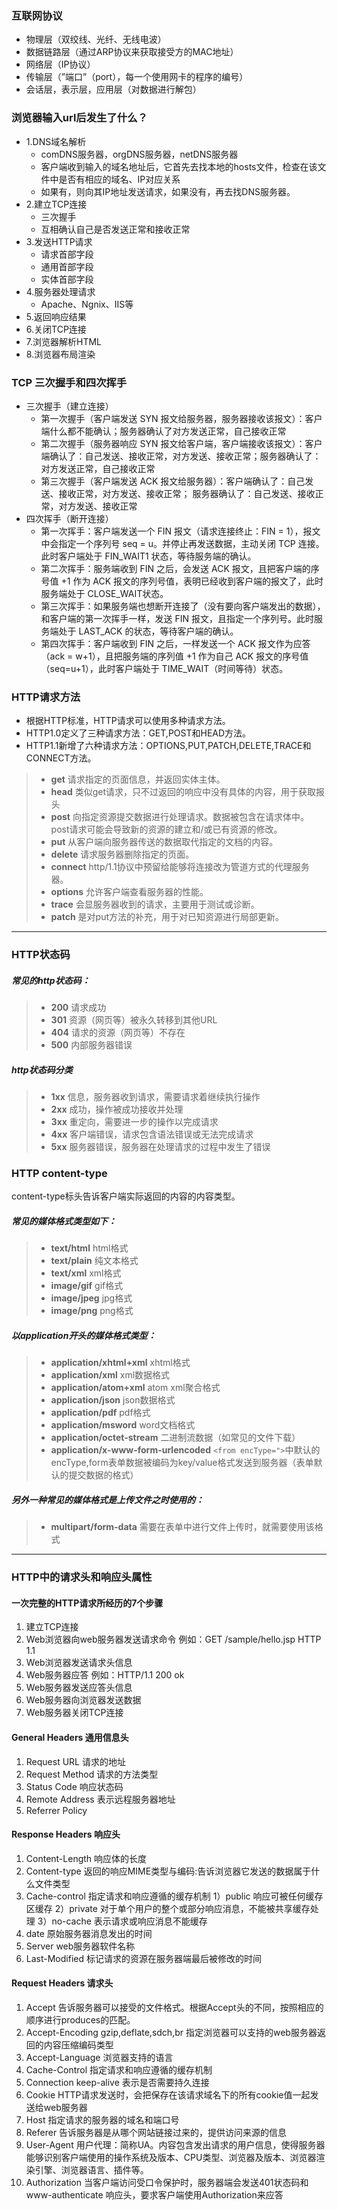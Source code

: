 ### 互联网协议
- 物理层（双绞线、光纤、无线电波）
- 数据链路层（通过ARP协议来获取接受方的MAC地址）
- 网络层（IP协议）
- 传输层（”端口”（port），每一个使用网卡的程序的编号）
- 会话层，表示层，应用层（对数据进行解包）

### 浏览器输入url后发生了什么？
- 1.DNS域名解析
  - comDNS服务器，orgDNS服务器，netDNS服务器
  - 客户端收到输入的域名地址后，它首先去找本地的hosts文件，检查在该文件中是否有相应的域名、IP对应关系
  - 如果有，则向其IP地址发送请求，如果没有，再去找DNS服务器。
- 2.建立TCP连接
  - 三次握手
  - 互相确认自己是否发送正常和接收正常
- 3.发送HTTP请求
  - 请求首部字段
  - 通用首部字段
  - 实体首部字段
- 4.服务器处理请求
  - Apache、Ngnix、IIS等
- 5.返回响应结果
- 6.关闭TCP连接
- 7.浏览器解析HTML
- 8.浏览器布局渲染

### TCP 三次握手和四次挥手
- 三次握手（建立连接）
  - 第一次握手（客户端发送 SYN 报文给服务器，服务器接收该报文）：客户端什么都不能确认；服务器确认了对方发送正常，自己接收正常
  - 第二次握手（服务器响应 SYN 报文给客户端，客户端接收该报文）：客户端确认了：自己发送、接收正常，对方发送、接收正常；服务器确认了：对方发送正常，自己接收正常
  - 第三次握手（客户端发送 ACK 报文给服务器）：客户端确认了：自己发送、接收正常，对方发送、接收正常； 服务器确认了：自己发送、接收正常，对方发送、接收正常
- 四次挥手（断开连接）
  - 第一次挥手：客户端发送一个 FIN 报文（请求连接终止：FIN = 1），报文中会指定一个序列号 seq = u。并停止再发送数据，主动关闭 TCP 连接。此时客户端处于 FIN_WAIT1 状态，等待服务端的确认。
  - 第二次挥手：服务端收到 FIN 之后，会发送 ACK 报文，且把客户端的序号值 +1 作为 ACK 报文的序列号值，表明已经收到客户端的报文了，此时服务端处于 CLOSE_WAIT状态。
  - 第三次挥手：如果服务端也想断开连接了（没有要向客户端发出的数据），和客户端的第一次挥手一样，发送 FIN 报文，且指定一个序列号。此时服务端处于 LAST_ACK 的状态，等待客户端的确认。
  - 第四次挥手：客户端收到 FIN 之后，一样发送一个 ACK 报文作为应答（ack = w+1），且把服务端的序列值 +1 作为自己 ACK 报文的序号值（seq=u+1），此时客户端处于 TIME_WAIT（时间等待）状态。

### HTTP请求方法
* 根据HTTP标准，HTTP请求可以使用多种请求方法。
* HTTP1.0定义了三种请求方法：GET,POST和HEAD方法。
* HTTP1.1新增了六种请求方法：OPTIONS,PUT,PATCH,DELETE,TRACE和CONNECT方法。
> - __get__ 请求指定的页面信息，并返回实体主体。
> - __head__ 类似get请求，只不过返回的响应中没有具体的内容，用于获取报头
> - __post__ 向指定资源提交数据进行处理请求。数据被包含在请求体中。post请求可能会导致新的资源的建立和/或已有资源的修改。
> - __put__ 从客户端向服务器传送的数据取代指定的文档的内容。
> - __delete__ 请求服务器删除指定的页面。
> - __connect__ http/1.1协议中预留给能够将连接改为管道方式的代理服务器。
> - __options__ 允许客户端查看服务器的性能。
> - __trace__ 会显服务器收到的请求，主要用于测试或诊断。
> - __patch__ 是对put方法的补充，用于对已知资源进行局部更新。

***

### HTTP状态码
##### 常见的http状态码：
> - **200** 请求成功
> - **301** 资源（网页等）被永久转移到其他URL
> - **404** 请求的资源（网页等）不存在
> - **500** 内部服务器错误
##### http状态码分类
> - **1xx** 信息，服务器收到请求，需要请求着继续执行操作
> - **2xx** 成功，操作被成功接收并处理
> - **3xx** 重定向，需要进一步的操作以完成请求
> - **4xx** 客户端错误，请求包含语法错误或无法完成请求
> - **5xx** 服务器错误，服务器在处理请求的过程中发生了错误

### HTTP content-type
content-type标头告诉客户端实际返回的内容的内容类型。
##### 常见的媒体格式类型如下：
> - **text/html** html格式
> - **text/plain** 纯文本格式
> - **text/xml** xml格式
> - **image/gif** gif格式
> - **image/jpeg** jpg格式
> - **image/png** png格式
##### 以application开头的媒体格式类型：
> - **application/xhtml+xml** xhtml格式
> - **application/xml** xml数据格式
> - **application/atom+xml** atom xml聚合格式
> - **application/json** json数据格式
> - **application/pdf** pdf格式
> - **application/msword** word文档格式
> - **application/octet-stream** 二进制流数据（如常见的文件下载）
> - **application/x-www-form-urlencoded**  `<from encType=">`中默认的encType,form表单数据被编码为key/value格式发送到服务器（表单默认的提交数据的格式）
##### 另外一种常见的媒体格式是上传文件之时使用的：
> - **multipart/form-data** 需要在表单中进行文件上传时，就需要使用该格式
  
***

### HTTP中的请求头和响应头属性

#### 一次完整的HTTP请求所经历的7个步骤
  1. 建立TCP连接
  2. Web浏览器向web服务器发送请求命令  例如：GET /sample/hello.jsp HTTP 1.1
  3. Web浏览器发送请求头信息
  4. Web服务器应答  例如：HTTP/1.1 200 ok
  5. Web服务器发送应答头信息
  6. Web服务器向浏览器发送数据
  7. Web服务器关闭TCP连接

#### General  Headers 通用信息头
  1.  Request  URL      请求的地址
  2.  Request  Method    请求的方法类型
  3.  Status  Code      响应状态码
  4.  Remote  Address    表示远程服务器地址       
  5.  Referrer Policy 

#### Response Headers   响应头
  1.  Content-Length   响应体的长度
  2.  Content-type     返回的响应MIME类型与编码:告诉浏览器它发送的数据属于什么文件类型   
  3.  Cache-control    指定请求和响应遵循的缓存机制
    1）public 响应可被任何缓存区缓存
    2）private 对于单个用户的整个或部分响应消息，不能被共享缓存处理
    3）no-cache 表示请求或响应消息不能缓存
  4.  date         原始服务器消息发出的时间
  5.  Server        web服务器软件名称
  6.  Last-Modified   标记请求的资源在服务器端最后被修改的时间

#### Request  Headers  请求头
  1. Accept        告诉服务器可以接受的文件格式。根据Accept头的不同，按照相应的顺序进行produces的匹配。
  2. Accept-Encoding  gzip,deflate,sdch,br 指定浏览器可以支持的web服务器返回的内容压缩编码类型
  3. Accept-Language  浏览器支持的语言
  4. Cache-Control   指定请求和响应遵循的缓存机制
  5. Connection     keep-alive 表示是否需要持久连接
  6. Cookie        HTTP请求发送时，会把保存在该请求域名下的所有cookie值一起发送给web服务器
  7. Host         指定请求的服务器的域名和端口号
  8. Referer       告诉服务器是从哪个网站链接过来的，提供访问来源的信息
  9. User-Agent     用户代理：简称UA。内容包含发出请求的用户信息，使得服务器能够识别客户端使用的操作系统及版本、CPU类型、浏览器及版本、浏览器渲染引擎、浏览器语言、插件等。
  10. Authorization   当客户端访问受口令保护时，服务器端会发送401状态码和www-authenticate 响应头，要求客户端使用Authorization来应答
